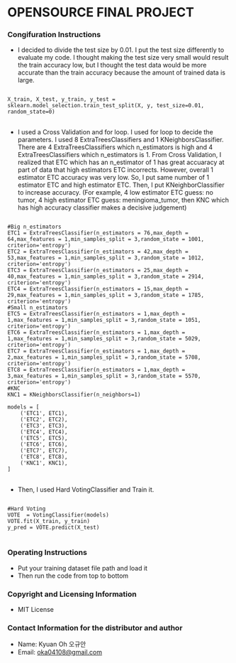 # OPENSOURCE FINAL PROJECT
### Congifuration Instructions
 - I decided to divide the test size by 0.01. I put the test size differently to evaluate my code. I thought making the test size very small would result the train accuracy low, but I thought the test data would be more accurate than the train accuracy because the amount of trained data is large.
<pre>
<code>
X_train, X_test, y_train, y_test = sklearn.model_selection.train_test_split(X, y, test_size=0.01, random_state=0)
</code>
</pre>

 - I used a Cross Validation and for loop. I used for loop to decide the parameters. I used 8 ExtraTreesClassifiers and 1 KNeighborsClassifier. There are 4 ExtraTreesClassifiers which n_estimators is high and 4 ExtraTreesClassifiers which n_estimators is 1. From Cross Validation, I realized that ETC which has an n_estimator of 1 has great accuaracy at part of data that high estimators ETC incorrects. However, overall 1 estimator ETC accuracy was very low. So, I put same number of 1 estimator ETC and high estimator ETC. Then, I put KNeighborClassifier to increase accuracy. (For example, 4 low estimator ETC guess: no tumor, 4 high estimator ETC guess: meningioma_tumor, then KNC which has high accuracy classifier makes a decisive judgement)
<pre>
<code>
#Big n_estimators 
ETC1 = ExtraTreesClassifier(n_estimators = 76,max_depth = 64,max_features = 1,min_samples_split = 3,random_state = 1001, criterion='entropy')
ETC2 = ExtraTreesClassifier(n_estimators = 42,max_depth = 53,max_features = 1,min_samples_split = 3,random_state = 1012, criterion='entropy')
ETC3 = ExtraTreesClassifier(n_estimators = 25,max_depth = 40,max_features = 1,min_samples_split = 3,random_state = 2914, criterion='entropy')
ETC4 = ExtraTreesClassifier(n_estimators = 15,max_depth = 29,max_features = 1,min_samples_split = 3,random_state = 1785, criterion='entropy')
#Small n_estimators
ETC5 = ExtraTreesClassifier(n_estimators = 1,max_depth = 1,max_features = 1,min_samples_split = 3,random_state = 1051, criterion='entropy')
ETC6 = ExtraTreesClassifier(n_estimators = 1,max_depth = 1,max_features = 1,min_samples_split = 3,random_state = 5029, criterion='entropy')
ETC7 = ExtraTreesClassifier(n_estimators = 1,max_depth = 2,max_features = 1,min_samples_split = 3,random_state = 5708, criterion='entropy')
ETC8 = ExtraTreesClassifier(n_estimators = 1,max_depth = 3,max_features = 1,min_samples_split = 3,random_state = 5570, criterion='entropy')
#KNC
KNC1 = KNeighborsClassifier(n_neighbors=1)
   
models = [
    ('ETC1', ETC1),
    ('ETC2', ETC2),
    ('ETC3', ETC3),
    ('ETC4', ETC4),
    ('ETC5', ETC5),
    ('ETC6', ETC6),
    ('ETC7', ETC7),
    ('ETC8', ETC8),
    ('KNC1', KNC1),
]
</code>
</pre>

- Then, I used Hard VotingClassifier and Train it.
<pre>
<code>
#Hard Voting
VOTE  = VotingClassifier(models)
VOTE.fit(X_train, y_train)
y_pred = VOTE.predict(X_test)
</code>
</pre>

### Operating Instructions
 - Put your training dataset file path and load it
 - Then run the code from top to bottom
### Copyright and Licensing Information
 - MIT License
### Contact Information for the distributor and author
 - Name: Kyuan Oh 오규안
 - Email: oka04108@gmail.com
